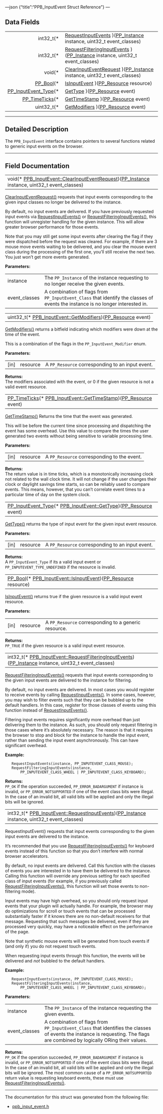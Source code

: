 —json {“title”:“PPB\_InputEvent Struct Reference”} —

Data Fields
-----------

<table><tbody><tr class="odd"><td style="text-align: right;">int32_t(* </td><td><a href="/docs/native-client/pepper_beta/c/struct_p_p_b___input_event__1__0#a369d79730ad84d0b8dee9127c114086e" class="el">RequestInputEvents</a> )(<a href="/docs/native-client/pepper_beta/c/group___typedefs#ga89b662403e6a687bb914b80114c0d19d" class="el">PP_Instance</a> instance, uint32_t event_classes)</td></tr><tr class="even"><td style="text-align: right;">int32_t(* </td><td><a href="/docs/native-client/pepper_beta/c/struct_p_p_b___input_event__1__0#a42dcc8edf80141680e919258f3066069" class="el">RequestFilteringInputEvents</a> )(<a href="/docs/native-client/pepper_beta/c/group___typedefs#ga89b662403e6a687bb914b80114c0d19d" class="el">PP_Instance</a> instance, uint32_t event_classes)</td></tr><tr class="odd"><td style="text-align: right;">void(* </td><td><a href="/docs/native-client/pepper_beta/c/struct_p_p_b___input_event__1__0#aec4b0db6ac3dca03f4d3a1c034f84a5a" class="el">ClearInputEventRequest</a> )(<a href="/docs/native-client/pepper_beta/c/group___typedefs#ga89b662403e6a687bb914b80114c0d19d" class="el">PP_Instance</a> instance, uint32_t event_classes)</td></tr><tr class="even"><td style="text-align: right;"><a href="/docs/native-client/pepper_beta/c/group___enums#ga4f272d99be14aacafe08dfd4ef830918" class="el">PP_Bool</a>(* </td><td><a href="/docs/native-client/pepper_beta/c/struct_p_p_b___input_event__1__0#a292409d067d969ee6357af350f6fb544" class="el">IsInputEvent</a> )(<a href="/docs/native-client/pepper_beta/c/group___typedefs#gafdc3895ee80f4750d0d95ae1b677e9b7" class="el">PP_Resource</a> resource)</td></tr><tr class="odd"><td style="text-align: right;"><a href="/docs/native-client/pepper_beta/c/group___enums#gaca7296cfec99fcb6646b7144d1d6a0c5" class="el">PP_InputEvent_Type</a>(* </td><td><a href="/docs/native-client/pepper_beta/c/struct_p_p_b___input_event__1__0#a1d83a144ef7cb784a34caabc81786538" class="el">GetType</a> )(<a href="/docs/native-client/pepper_beta/c/group___typedefs#gafdc3895ee80f4750d0d95ae1b677e9b7" class="el">PP_Resource</a> event)</td></tr><tr class="even"><td style="text-align: right;"><a href="/docs/native-client/pepper_beta/c/group___typedefs#ga71cb1042cdeb38d7881b121f3b09ce94" class="el">PP_TimeTicks</a>(* </td><td><a href="/docs/native-client/pepper_beta/c/struct_p_p_b___input_event__1__0#a9bf9a261e8161a3a6ec4093ba6f737b2" class="el">GetTimeStamp</a> )(<a href="/docs/native-client/pepper_beta/c/group___typedefs#gafdc3895ee80f4750d0d95ae1b677e9b7" class="el">PP_Resource</a> event)</td></tr><tr class="odd"><td style="text-align: right;">uint32_t(* </td><td><a href="/docs/native-client/pepper_beta/c/struct_p_p_b___input_event__1__0#a31311048765ee5af6dd3fb62ae014372" class="el">GetModifiers</a> )(<a href="/docs/native-client/pepper_beta/c/group___typedefs#gafdc3895ee80f4750d0d95ae1b677e9b7" class="el">PP_Resource</a> event)</td></tr></tbody></table>

------------------------------------------------------------------------

<span id="details" class="anchor" style="margin: 0;"></span>

Detailed Description
--------------------

The `PPB_InputEvent` interface contains pointers to several functions related to generic input events on the browser.

------------------------------------------------------------------------

Field Documentation
-------------------

<span id="aec4b0db6ac3dca03f4d3a1c034f84a5a" class="anchor" style="margin: 0;"></span>

<table><tbody><tr class="odd"><td>void(* <a href="/docs/native-client/pepper_beta/c/struct_p_p_b___input_event__1__0#aec4b0db6ac3dca03f4d3a1c034f84a5a" class="el">PPB_InputEvent::ClearInputEventRequest</a>)(<a href="/docs/native-client/pepper_beta/c/group___typedefs#ga89b662403e6a687bb914b80114c0d19d" class="el">PP_Instance</a> instance, uint32_t event_classes)</td></tr></tbody></table>

<a href="/docs/native-client/pepper_beta/c/struct_p_p_b___input_event__1__0#aec4b0db6ac3dca03f4d3a1c034f84a5a" class="el" title="ClearInputEventRequest() requests that input events corresponding to the given input classes no longe...">ClearInputEventRequest()</a> requests that input events corresponding to the given input classes no longer be delivered to the instance.

By default, no input events are delivered. If you have previously requested input events via <a href="/docs/native-client/pepper_beta/c/struct_p_p_b___input_event__1__0#a369d79730ad84d0b8dee9127c114086e" class="el" title="RequestInputEvent() requests that input events corresponding to the given input events are delivered ...">RequestInputEvents()</a> or <a href="/docs/native-client/pepper_beta/c/struct_p_p_b___input_event__1__0#a42dcc8edf80141680e919258f3066069" class="el" title="RequestFilteringInputEvents() requests that input events corresponding to the given input events are ...">RequestFilteringInputEvents()</a>, this function will unregister handling for the given instance. This will allow greater browser performance for those events.

Note that you may still get some input events after clearing the flag if they were dispatched before the request was cleared. For example, if there are 3 mouse move events waiting to be delivered, and you clear the mouse event class during the processing of the first one, you’ll still receive the next two. You just won’t get more events generated.

**Parameters:**  

<table><tbody><tr class="odd"><td>instance</td><td>The <code>PP_Instance</code> of the instance requesting to no longer receive the given events.</td></tr><tr class="even"><td>event_classes</td><td>A combination of flags from <code>PP_InputEvent_Class</code> that identify the classes of events the instance is no longer interested in.</td></tr></tbody></table>

<span id="a31311048765ee5af6dd3fb62ae014372" class="anchor" style="margin: 0;"></span>

<table><tbody><tr class="odd"><td>uint32_t(* <a href="/docs/native-client/pepper_beta/c/struct_p_p_b___input_event__1__0#a31311048765ee5af6dd3fb62ae014372" class="el">PPB_InputEvent::GetModifiers</a>)(<a href="/docs/native-client/pepper_beta/c/group___typedefs#gafdc3895ee80f4750d0d95ae1b677e9b7" class="el">PP_Resource</a> event)</td></tr></tbody></table>

<a href="/docs/native-client/pepper_beta/c/struct_p_p_b___input_event__1__0#a31311048765ee5af6dd3fb62ae014372" class="el" title="GetModifiers() returns a bitfield indicating which modifiers were down at the time of the event...">GetModifiers()</a> returns a bitfield indicating which modifiers were down at the time of the event.

This is a combination of the flags in the `PP_InputEvent_Modifier` enum.

**Parameters:**  

<table><tbody><tr class="odd"><td>[in]</td><td>resource</td><td>A <code>PP_Resource</code> corresponding to an input event.</td></tr></tbody></table>

**Returns:**  
The modifiers associated with the event, or 0 if the given resource is not a valid event resource.

<span id="a9bf9a261e8161a3a6ec4093ba6f737b2" class="anchor" style="margin: 0;"></span>

<table><tbody><tr class="odd"><td><a href="/docs/native-client/pepper_beta/c/group___typedefs#ga71cb1042cdeb38d7881b121f3b09ce94" class="el">PP_TimeTicks</a>(* <a href="/docs/native-client/pepper_beta/c/struct_p_p_b___input_event__1__0#a9bf9a261e8161a3a6ec4093ba6f737b2" class="el">PPB_InputEvent::GetTimeStamp</a>)(<a href="/docs/native-client/pepper_beta/c/group___typedefs#gafdc3895ee80f4750d0d95ae1b677e9b7" class="el">PP_Resource</a> event)</td></tr></tbody></table>

<a href="/docs/native-client/pepper_beta/c/struct_p_p_b___input_event__1__0#a9bf9a261e8161a3a6ec4093ba6f737b2" class="el" title="GetTimeStamp() Returns the time that the event was generated.">GetTimeStamp()</a> Returns the time that the event was generated.

This will be before the current time since processing and dispatching the event has some overhead. Use this value to compare the times the user generated two events without being sensitive to variable processing time.

**Parameters:**  

<table><tbody><tr class="odd"><td>[in]</td><td>resource</td><td>A <code>PP_Resource</code> corresponding to the event.</td></tr></tbody></table>

**Returns:**  
The return value is in time ticks, which is a monotonically increasing clock not related to the wall clock time. It will not change if the user changes their clock or daylight savings time starts, so can be reliably used to compare events. This means, however, that you can’t correlate event times to a particular time of day on the system clock.

<span id="a1d83a144ef7cb784a34caabc81786538" class="anchor" style="margin: 0;"></span>

<table><tbody><tr class="odd"><td><a href="/docs/native-client/pepper_beta/c/group___enums#gaca7296cfec99fcb6646b7144d1d6a0c5" class="el">PP_InputEvent_Type</a>(* <a href="/docs/native-client/pepper_beta/c/struct_p_p_b___input_event__1__0#a1d83a144ef7cb784a34caabc81786538" class="el">PPB_InputEvent::GetType</a>)(<a href="/docs/native-client/pepper_beta/c/group___typedefs#gafdc3895ee80f4750d0d95ae1b677e9b7" class="el">PP_Resource</a> event)</td></tr></tbody></table>

<a href="/docs/native-client/pepper_beta/c/struct_p_p_b___input_event__1__0#a1d83a144ef7cb784a34caabc81786538" class="el" title="GetType() returns the type of input event for the given input event resource.">GetType()</a> returns the type of input event for the given input event resource.

**Parameters:**  

<table><tbody><tr class="odd"><td>[in]</td><td>resource</td><td>A <code>PP_Resource</code> corresponding to an input event.</td></tr></tbody></table>

**Returns:**  
A `PP_InputEvent_Type` if its a valid input event or `PP_INPUTEVENT_TYPE_UNDEFINED` if the resource is invalid.

<span id="a292409d067d969ee6357af350f6fb544" class="anchor" style="margin: 0;"></span>

<table><tbody><tr class="odd"><td><a href="/docs/native-client/pepper_beta/c/group___enums#ga4f272d99be14aacafe08dfd4ef830918" class="el">PP_Bool</a>(* <a href="/docs/native-client/pepper_beta/c/struct_p_p_b___input_event__1__0#a292409d067d969ee6357af350f6fb544" class="el">PPB_InputEvent::IsInputEvent</a>)(<a href="/docs/native-client/pepper_beta/c/group___typedefs#gafdc3895ee80f4750d0d95ae1b677e9b7" class="el">PP_Resource</a> resource)</td></tr></tbody></table>

<a href="/docs/native-client/pepper_beta/c/struct_p_p_b___input_event__1__0#a292409d067d969ee6357af350f6fb544" class="el" title="IsInputEvent() returns true if the given resource is a valid input event resource.">IsInputEvent()</a> returns true if the given resource is a valid input event resource.

**Parameters:**  

<table><tbody><tr class="odd"><td>[in]</td><td>resource</td><td>A <code>PP_Resource</code> corresponding to a generic resource.</td></tr></tbody></table>

**Returns:**  
`PP_TRUE` if the given resource is a valid input event resource.

<span id="a42dcc8edf80141680e919258f3066069" class="anchor" style="margin: 0;"></span>

<table><tbody><tr class="odd"><td>int32_t(* <a href="/docs/native-client/pepper_beta/c/struct_p_p_b___input_event__1__0#a42dcc8edf80141680e919258f3066069" class="el">PPB_InputEvent::RequestFilteringInputEvents</a>)(<a href="/docs/native-client/pepper_beta/c/group___typedefs#ga89b662403e6a687bb914b80114c0d19d" class="el">PP_Instance</a> instance, uint32_t event_classes)</td></tr></tbody></table>

<a href="/docs/native-client/pepper_beta/c/struct_p_p_b___input_event__1__0#a42dcc8edf80141680e919258f3066069" class="el" title="RequestFilteringInputEvents() requests that input events corresponding to the given input events are ...">RequestFilteringInputEvents()</a> requests that input events corresponding to the given input events are delivered to the instance for filtering.

By default, no input events are delivered. In most cases you would register to receive events by calling <a href="/docs/native-client/pepper_beta/c/struct_p_p_b___input_event__1__0#a369d79730ad84d0b8dee9127c114086e" class="el" title="RequestInputEvent() requests that input events corresponding to the given input events are delivered ...">RequestInputEvents()</a>. In some cases, however, you may wish to filter events such that they can be bubbled up to the default handlers. In this case, register for those classes of events using this function instead of <a href="/docs/native-client/pepper_beta/c/struct_p_p_b___input_event__1__0#a369d79730ad84d0b8dee9127c114086e" class="el" title="RequestInputEvent() requests that input events corresponding to the given input events are delivered ...">RequestInputEvents()</a>.

Filtering input events requires significantly more overhead than just delivering them to the instance. As such, you should only request filtering in those cases where it’s absolutely necessary. The reason is that it requires the browser to stop and block for the instance to handle the input event, rather than sending the input event asynchronously. This can have significant overhead.

**Example:**

       RequestInputEvents(instance, PP_INPUTEVENT_CLASS_MOUSE);
       RequestFilteringInputEvents(instance,
           PP_INPUTEVENT_CLASS_WHEEL | PP_INPUTEVENT_CLASS_KEYBOARD);

**Returns:**  
`PP_OK` if the operation succeeded, `PP_ERROR_BADARGUMENT` if instance is invalid, or `PP_ERROR_NOTSUPPORTED` if one of the event class bits were illegal. In the case of an invalid bit, all valid bits will be applied and only the illegal bits will be ignored.

<span id="a369d79730ad84d0b8dee9127c114086e" class="anchor" style="margin: 0;"></span>

<table><tbody><tr class="odd"><td>int32_t(* <a href="/docs/native-client/pepper_beta/c/struct_p_p_b___input_event__1__0#a369d79730ad84d0b8dee9127c114086e" class="el">PPB_InputEvent::RequestInputEvents</a>)(<a href="/docs/native-client/pepper_beta/c/group___typedefs#ga89b662403e6a687bb914b80114c0d19d" class="el">PP_Instance</a> instance, uint32_t event_classes)</td></tr></tbody></table>

RequestInputEvent() requests that input events corresponding to the given input events are delivered to the instance.

It’s recommended that you use <a href="/docs/native-client/pepper_beta/c/struct_p_p_b___input_event__1__0#a42dcc8edf80141680e919258f3066069" class="el" title="RequestFilteringInputEvents() requests that input events corresponding to the given input events are ...">RequestFilteringInputEvents()</a> for keyboard events instead of this function so that you don’t interfere with normal browser accelerators.

By default, no input events are delivered. Call this function with the classes of events you are interested in to have them be delivered to the instance. Calling this function will override any previous setting for each specified class of input events (for example, if you previously called <a href="/docs/native-client/pepper_beta/c/struct_p_p_b___input_event__1__0#a42dcc8edf80141680e919258f3066069" class="el" title="RequestFilteringInputEvents() requests that input events corresponding to the given input events are ...">RequestFilteringInputEvents()</a>, this function will set those events to non-filtering mode).

Input events may have high overhead, so you should only request input events that your plugin will actually handle. For example, the browser may do optimizations for scroll or touch events that can be processed substantially faster if it knows there are no non-default receivers for that message. Requesting that such messages be delivered, even if they are processed very quickly, may have a noticeable effect on the performance of the page.

Note that synthetic mouse events will be generated from touch events if (and only if) you do not request touch events.

When requesting input events through this function, the events will be delivered and *not* bubbled to the default handlers.

**Example:**

       RequestInputEvents(instance, PP_INPUTEVENT_CLASS_MOUSE);
       RequestFilteringInputEvents(instance,
           PP_INPUTEVENT_CLASS_WHEEL | PP_INPUTEVENT_CLASS_KEYBOARD);

**Parameters:**  

<table><tbody><tr class="odd"><td>instance</td><td>The <code>PP_Instance</code> of the instance requesting the given events.</td></tr><tr class="even"><td>event_classes</td><td>A combination of flags from <code>PP_InputEvent_Class</code> that identifies the classes of events the instance is requesting. The flags are combined by logically ORing their values.</td></tr></tbody></table>

**Returns:**  
`PP_OK` if the operation succeeded, `PP_ERROR_BADARGUMENT` if instance is invalid, or `PP_ERROR_NOTSUPPORTED` if one of the event class bits were illegal. In the case of an invalid bit, all valid bits will be applied and only the illegal bits will be ignored. The most common cause of a `PP_ERROR_NOTSUPPORTED` return value is requesting keyboard events, these must use <a href="/docs/native-client/pepper_beta/c/struct_p_p_b___input_event__1__0#a42dcc8edf80141680e919258f3066069" class="el" title="RequestFilteringInputEvents() requests that input events corresponding to the given input events are ...">RequestFilteringInputEvents()</a>.

------------------------------------------------------------------------

The documentation for this struct was generated from the following file:

-   <a href="/docs/native-client/pepper_beta/c/ppb__input__event_8h/" class="el">ppb_input_event.h</a>
